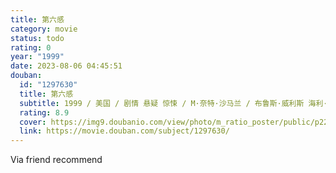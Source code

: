 ```yaml
---
title: 第六感
category: movie
status: todo
rating: 0
year: "1999"
date: 2023-08-06 04:45:51
douban:
  id: "1297630"
  title: 第六感
  subtitle: 1999 / 美国 / 剧情 悬疑 惊悚 / M·奈特·沙马兰 / 布鲁斯·威利斯 海利·乔·奥斯蒙
  rating: 8.9
  cover: https://img9.doubanio.com/view/photo/m_ratio_poster/public/p2220184425.jpg
  link: https://movie.douban.com/subject/1297630/
---
```


Via friend recommend